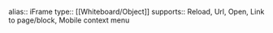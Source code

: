 alias:: iFrame
type:: [[Whiteboard/Object]]
supports:: Reload, Url, Open, Link to page/block, Mobile context menu
